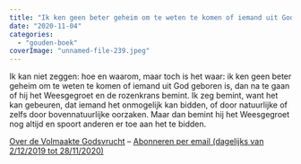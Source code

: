 ```yaml
---
title: "Ik ken geen beter geheim om te weten te komen of iemand uit God geboren is, dan na te gaan of hij het Weesgegroet en de rozenkrans bemint"
date: "2020-11-04"
categories: 
  - "gouden-boek"
coverImage: "unnamed-file-239.jpeg"
---
```


Ik kan niet zeggen: hoe en waarom, maar toch is het waar: ik ken geen beter geheim om te weten te komen of iemand uit God geboren is, dan na te gaan of hij het Weesgegroet en de rozenkrans bemint. Ik zeg bemint, want het kan gebeuren, dat iemand het onmogelijk kan bidden, of door natuurlijke of zelfs door bovennatuurlijke oorzaken. Maar dan bemint hij het Weesgegroet nog altijd en spoort anderen er toe aan het te bidden.

[Over de Volmaakte Godsvrucht](/blog/een-jaar-lang-volmaakte-godsvrucht/) – [Abonneren per email (dagelijks van 2/12/2019 tot 28/11/2020)](http://eepurl.com/9RKvX)

